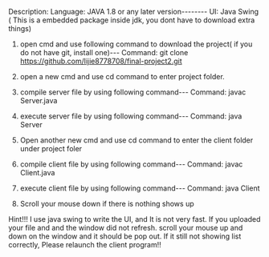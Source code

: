 Description:
  Language: JAVA 1.8 or any later version--------
  UI: Java Swing ( This is a embedded package inside jdk, you dont have to download extra things)

1. open cmd and use following command to download the project( if you do not have git, install one)---
 Command:  git clone https://github.com/lijie8778708/final-project2.git
 
2. open a new cmd and use cd command to enter project folder.

3. compile server file by using following command---
  Command: javac Server.java
4. execute server file by using following command---
  Command: java Server
  
5. Open another new cmd and use cd command to enter the client folder under project foler

6. compile client file by using following command---
  Command: javac Client.java
7. execute client file by using following command---
  Command: java Client
8. Scroll your mouse down if there is nothing shows up
  
Hint!!!
 I use java swing to write the UI, and It is not very fast. If you uploaded your file and and the window did not refresh. 
 scroll your mouse up and down on the window and it should be pop out. If it still not showing list correctly, Please
 relaunch the client program!!
